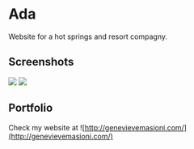 
# Ada

Website for a hot springs and resort compagny.

## Screenshots

![](http://www.genevievemasioni.com/wp-content/uploads/2018/04/screenshot.png)
![](http://www.genevievemasioni.com/wp-content/uploads/2018/04/screenshot2.png)


## Portfolio

Check my website at ![http://genevievemasioni.com/](http://genevievemasioni.com/)
